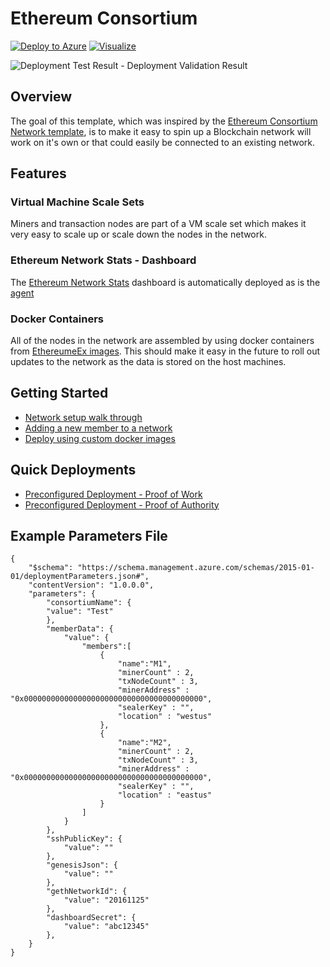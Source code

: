# Ethereum Consortium


[![Deploy to Azure](http://azuredeploy.net/deploybutton.png)](https://portal.azure.com/#create/Microsoft.Template/uri/https%3A%2F%2Fraw.githubusercontent.com%2FEthereumEx%2Fethereum-arm-templates%2Fmaster%2Fethereum-consortium%2Ftemplate.consortium.json)
[![Visualize](http://armviz.io/visualizebutton.png)](http://armviz.io/#/?load=https%3A%2F%2Fraw.githubusercontent.com%2FEthereumEx%2Fethereum-arm-templates%2Fmaster%2Fethereum-consortium%2Ftemplate.consortium.json)

![Deployment Test Result](https://dpeted.visualstudio.com/_apis/public/build/definitions/f172cbc4-c5dd-4e53-a795-ed5dc807800c/154/badge) - Deployment Validation Result

## Overview
The goal of this template, which was inspired by the [Ethereum Consortium Network template](https://github.com/Azure/azure-quickstart-templates/tree/master/ethereum-consortium-blockchain-network), is to make it easy to spin up a Blockchain network will work on it's own or that could easily be connected to an existing network.

## Features

### Virtual Machine Scale Sets
Miners and transaction nodes are part of a VM scale set which makes it very easy to scale up or scale down the nodes in the network.

### Ethereum Network Stats - Dashboard
The [Ethereum Network Stats](https://github.com/EthereumEx/eth-netstats) dashboard is automatically deployed as is the [agent](https://github.com/EthereumEx/eth-net-intelligence-api)

### Docker Containers
All of the nodes in the network are assembled by using docker containers from [EthereumeEx images](https://github.com/EthereumEx/hackfest-images). This should make it easy in the future to roll out updates to the network as the data is stored on the host machines.

## Getting Started
* [Network setup walk through](docs/setupWalkthrough.md)
* [Adding a new member to a network](docs/newMemberWalkthrough.md)
* [Deploy using custom docker images](docs/customDockerDeployment.md)

## Quick Deployments
* [Preconfigured Deployment - Proof of Work](https://portal.azure.com/#create/Microsoft.Template/uri/https%3A%2F%2Fraw.githubusercontent.com%2FEthereumEx%2Fethereum-arm-templates%2Fmaster%2Fethereum-consortium%2Ftemplate.clickOnce.json)
* [Preconfigured Deployment - Proof of Authority](https://portal.azure.com/#create/Microsoft.Template/uri/https%3A%2F%2Fraw.githubusercontent.com%2FEthereumEx%2Fethereum-arm-templates%2Fmaster%2Fethereum-consortium%2Ftemplate.clickOnce.PoA.json)

## Example Parameters File
    {
        "$schema": "https://schema.management.azure.com/schemas/2015-01-01/deploymentParameters.json#",
        "contentVersion": "1.0.0.0",
        "parameters": {
            "consortiumName": {
            "value": "Test"
            },
            "memberData": {
                "value": {
                    "members":[
                        {
                            "name":"M1",
                            "minerCount" : 2,
                            "txNodeCount" : 3,
                            "minerAddress" : "0x0000000000000000000000000000000000000000",
                            "sealerKey" : "",
                            "location" : "westus"
                        },
                        {
                            "name":"M2",
                            "minerCount" : 2,
                            "txNodeCount" : 3,
                            "minerAddress" : "0x0000000000000000000000000000000000000000",
                            "sealerKey" : "",
                            "location" : "eastus"
                        }
                    ]
                }
            },
            "sshPublicKey": {
                "value": ""
            },
            "genesisJson": {
                "value": ""
            },
            "gethNetworkId": {
                "value": "20161125"
            },
            "dashboardSecret": {
                "value": "abc12345"
            },
        }
    } 
